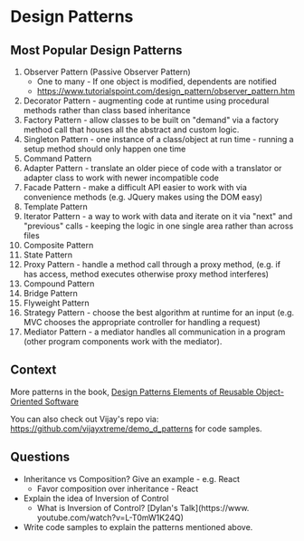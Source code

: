 # Design Patterns

## Most Popular Design Patterns

1. Observer Pattern (Passive Observer Pattern)
   - One to many - If one object is modified, dependents are notified
   - https://www.tutorialspoint.com/design_pattern/observer_pattern.htm
2. Decorator Pattern - augmenting code at runtime using procedural methods rather than class based inheritance
3. Factory Pattern - allow classes to be built on "demand" via a factory method call that houses all the abstract and custom logic.
4. Singleton Pattern - one instance of a class/object at run time - running a setup method should only happen one time
5. Command Pattern
6. Adapter Pattern - translate an older piece of code with a translator or adapter class to work with newer incompatible code
7. Facade Pattern - make a difficult API easier to work with via convenience methods (e.g. JQuery makes using the DOM easy)
8. Template Pattern
9. Iterator Pattern - a way to work with data and iterate on it via "next" and "previous" calls - keeping the logic in one single area rather than across files
10. Composite Pattern
11. State Pattern
12. Proxy Pattern - handle a method call through a proxy method, (e.g. if has access, method executes otherwise proxy method interferes)
13. Compound Pattern
14. Bridge Pattern
15. Flyweight Pattern
16. Strategy Pattern - choose the best algorithm at runtime for an input (e.g. MVC chooses the appropriate controller for handling a request)
17. Mediator Pattern - a mediator handles all communication in a program (other program components work with the mediator).

## Context

More patterns in the book, [Design Patterns Elements of Reusable Object-Oriented Software](https://www.google.com/books/edition/Design_Patterns/6oHuKQe3TjQC?hl=en&gbpv=1&printsec=frontcover)

You can also check out Vijay's repo via: https://github.com/vijayxtreme/demo_d_patterns for code samples.

## Questions

- Inheritance vs Composition? Give an example - e.g. React
  - Favor composition over inheritance - React
- Explain the idea of Inversion of Control
  - What is Inversion of Control? [Dylan's Talk](https://www.
    youtube.com/watch?v=L-T0mW1K24Q)
- Write code samples to explain the patterns mentioned above.
